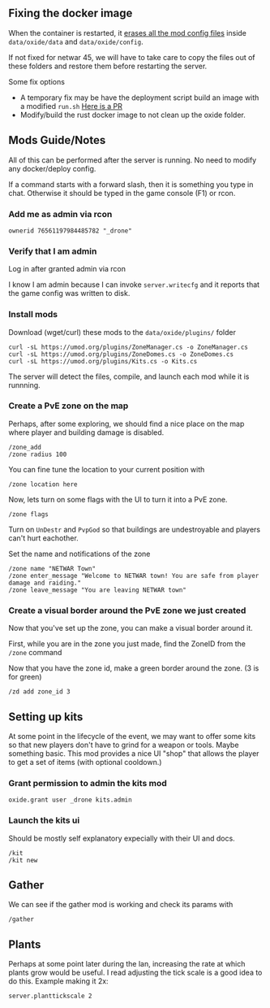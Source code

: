 ## Fixing the docker image

When the container is restarted, it [erases all the mod config files](https://github.com/netwarlan/rust/blob/63de613c2dfb69405924e17b34d409dcf69ed2b8/run.sh#L107) inside `data/oxide/data` and `data/oxide/config`.

If not fixed for netwar 45, we will have to take care to copy the files out of these folders and restore them before restarting the server. 

Some fix options

- A temporary fix may be have the deployment script build an image with a modified `run.sh`  [Here is a PR](https://github.com/netwarlan/game-deployment-scripts/pull/3)
- Modify/build the rust docker image to not clean up the oxide folder.




## Mods Guide/Notes

All of this can be performed after the server is running. No need to modify any docker/deploy config.

If a command starts with a forward slash, then it is something you type in chat.
Otherwise it should be typed in the game console (F1) or rcon.

### Add me as admin via rcon

`ownerid 76561197984485782 "_drone"`

### Verify that I am admin

Log in after granted admin via rcon

I know I am admin because I can invoke `server.writecfg` and it reports that the game config was written to disk.

### Install mods

Download (wget/curl) these mods to the `data/oxide/plugins/` folder

```
curl -sL https://umod.org/plugins/ZoneManager.cs -o ZoneManager.cs
curl -sL https://umod.org/plugins/ZoneDomes.cs -o ZoneDomes.cs
curl -sL https://umod.org/plugins/Kits.cs -o Kits.cs
```

The server will detect the files, compile, and launch each mod while it is runnning.

### Create a PvE zone on the map

Perhaps, after some exploring, we should find a nice place on the map where player and building damage is disabled.

    /zone_add
    /zone radius 100

You can fine tune the location to your current position with

    /zone location here

Now, lets turn on some flags with the UI to turn it into a PvE zone.

    /zone flags

Turn on `UnDestr` and `PvpGod` so that buildings are undestroyable and players can't hurt eachother.

Set the name and notifications of the zone

    /zone name "NETWAR Town"
    /zone enter_message "Welcome to NETWAR town! You are safe from player damage and raiding."
    /zone leave_message "You are leaving NETWAR town"

### Create a visual border around the PvE zone we just created

Now that you've set up the zone, you can make a visual border around it.

First, while you are in the zone you just made, find the ZoneID from the `/zone` command

Now that you have the zone id, make a green border around the zone. (3 is for green)

    /zd add zone_id 3


## Setting up kits

At some point in the lifecycle of the event, we may want to offer some kits so that new 
players don't have to grind for a weapon or tools. Maybe something basic. This mod provides 
a nice UI "shop" that allows the player to get a set of items (with optional cooldown.)

### Grant permission to admin the kits mod

`oxide.grant user _drone kits.admin`

### Launch the kits ui

Should be mostly self explanatory expecially with their UI and docs.


    /kit
    /kit new

## Gather
We can see if the gather mod is working and check its params with 

    /gather

## Plants

Perhaps at some point later during the lan, increasing the rate at which plants grow would be useful.
I read adjusting the tick scale is a good idea to do this.  Example making it 2x:

    server.planttickscale 2
